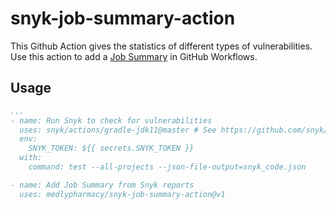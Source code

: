 # snyk-job-summary-action

This Github Action gives the statistics of different types of vulnerabilities. Use this action to add a [Job Summary](https://github.blog/2022-05-09-supercharging-github-actions-with-job-summaries/) in GitHub Workflows.

## Usage

```yaml
...
- name: Run Snyk to check for vulnerabilities
  uses: snyk/actions/gradle-jdk11@master # See https://github.com/snyk/actions for other supported build tools/languages
  env:
    SNYK_TOKEN: ${{ secrets.SNYK_TOKEN }}
  with:
    command: test --all-projects --json-file-output=snyk_code.json

- name: Add Job Summary from Snyk reports
  uses: medlypharmacy/snyk-job-summary-action@v1
```
